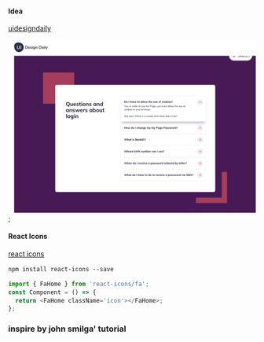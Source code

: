 #### Idea

[uidesigndaily](https://uidesigndaily.com/posts/sketch-accordion-website-day-1175)

![](./idea.png);



#### React Icons

[react icons](https://react-icons.github.io/react-icons/)

```
npm install react-icons --save
```

```javascript
import { FaHome } from 'react-icons/fa';
const Component = () => {
  return <FaHome className='icon'></FaHome>;
};
```
### inspire by john smilga' tutorial

